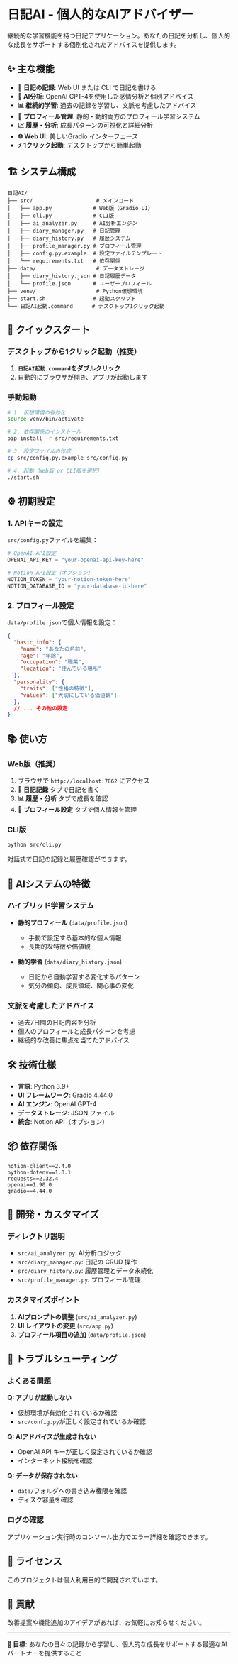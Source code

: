 # 日記AI - 個人的なAIアドバイザー

継続的な学習機能を持つ日記アプリケーション。あなたの日記を分析し、個人的な成長をサポートする個別化されたアドバイスを提供します。

## ✨ 主な機能

- **📝 日記の記録**: Web UI または CLI で日記を書ける
- **🤖 AI分析**: OpenAI GPT-4を使用した感情分析と個別アドバイス
- **📊 継続的学習**: 過去の記録を学習し、文脈を考慮したアドバイス
- **👤 プロフィール管理**: 静的・動的両方のプロフィール学習システム
- **📈 履歴・分析**: 成長パターンの可視化と詳細分析
- **🌐 Web UI**: 美しいGradio インターフェース
- **⚡ 1クリック起動**: デスクトップから簡単起動

## 🏗️ システム構成

```
日記AI/
├── src/                    # メインコード
│   ├── app.py             # Web版（Gradio UI）
│   ├── cli.py             # CLI版
│   ├── ai_analyzer.py     # AI分析エンジン
│   ├── diary_manager.py   # 日記管理
│   ├── diary_history.py   # 履歴システム
│   ├── profile_manager.py # プロフィール管理
│   ├── config.py.example  # 設定ファイルテンプレート
│   └── requirements.txt   # 依存関係
├── data/                   # データストレージ
│   ├── diary_history.json # 日記履歴データ
│   └── profile.json       # ユーザープロフィール
├── venv/                   # Python仮想環境
├── start.sh               # 起動スクリプト
└── 日記AI起動.command      # デスクトップ1クリック起動
```

## 🚀 クイックスタート

### デスクトップから1クリック起動（推奨）

1. **`日記AI起動.command`をダブルクリック**
2. 自動的にブラウザが開き、アプリが起動します

### 手動起動

```bash
# 1. 仮想環境の有効化
source venv/bin/activate

# 2. 依存関係のインストール
pip install -r src/requirements.txt

# 3. 設定ファイルの作成
cp src/config.py.example src/config.py

# 4. 起動（Web版 or CLI版を選択）
./start.sh
```

## ⚙️ 初期設定

### 1. APIキーの設定

`src/config.py`ファイルを編集：

```python
# OpenAI API設定
OPENAI_API_KEY = "your-openai-api-key-here"

# Notion API設定（オプション）
NOTION_TOKEN = "your-notion-token-here"
NOTION_DATABASE_ID = "your-database-id-here"
```

### 2. プロフィール設定

`data/profile.json`で個人情報を設定：

```json
{
  "basic_info": {
    "name": "あなたの名前",
    "age": "年齢",
    "occupation": "職業",
    "location": "住んでいる場所"
  },
  "personality": {
    "traits": ["性格の特徴"],
    "values": ["大切にしている価値観"]
  },
  // ... その他の設定
}
```

## 📚 使い方

### Web版（推奨）

1. ブラウザで `http://localhost:7862` にアクセス
2. **📝 日記記録** タブで日記を書く
3. **📊 履歴・分析** タブで成長を確認
4. **👤 プロフィール設定** タブで個人情報を管理

### CLI版

```bash
python src/cli.py
```

対話式で日記の記録と履歴確認ができます。

## 🧠 AIシステムの特徴

### ハイブリッド学習システム

- **静的プロフィール** (`data/profile.json`)
  - 手動で設定する基本的な個人情報
  - 長期的な特徴や価値観

- **動的学習** (`data/diary_history.json`)
  - 日記から自動学習する変化するパターン
  - 気分の傾向、成長領域、関心事の変化

### 文脈を考慮したアドバイス

- 過去7日間の日記内容を分析
- 個人のプロフィールと成長パターンを考慮
- 継続的な改善に焦点を当てたアドバイス

## 🛠️ 技術仕様

- **言語**: Python 3.9+
- **UI フレームワーク**: Gradio 4.44.0
- **AI エンジン**: OpenAI GPT-4
- **データストレージ**: JSON ファイル
- **統合**: Notion API（オプション）

## 📦 依存関係

```
notion-client==2.4.0
python-dotenv==1.0.1
requests==2.32.4
openai==1.90.0
gradio==4.44.0
```

## 🔧 開発・カスタマイズ

### ディレクトリ説明

- `src/ai_analyzer.py`: AI分析ロジック
- `src/diary_manager.py`: 日記の CRUD 操作
- `src/diary_history.py`: 履歴管理とデータ永続化
- `src/profile_manager.py`: プロフィール管理

### カスタマイズポイント

1. **AIプロンプトの調整** (`src/ai_analyzer.py`)
2. **UI レイアウトの変更** (`src/app.py`)
3. **プロフィール項目の追加** (`data/profile.json`)

## 🐛 トラブルシューティング

### よくある問題

**Q: アプリが起動しない**
- 仮想環境が有効化されているか確認
- `src/config.py`が正しく設定されているか確認

**Q: AIアドバイスが生成されない**
- OpenAI API キーが正しく設定されているか確認
- インターネット接続を確認

**Q: データが保存されない**
- `data/`フォルダへの書き込み権限を確認
- ディスク容量を確認

### ログの確認

アプリケーション実行時のコンソール出力でエラー詳細を確認できます。

## 📄 ライセンス

このプロジェクトは個人利用目的で開発されています。

## 🤝 貢献

改善提案や機能追加のアイデアがあれば、お気軽にお知らせください。

---

**🎯 目標**: あなたの日々の記録から学習し、個人的な成長をサポートする最適なAIパートナーを提供すること 